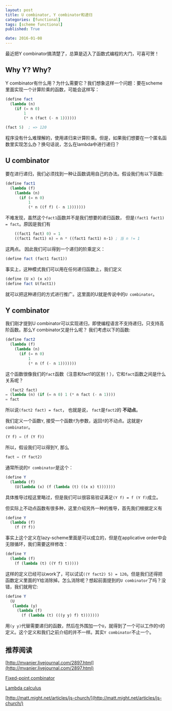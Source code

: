 ```yaml
---
layout: post
title: U combinator, Y combinator和递归
categories: [functional]
tags: [scheme functional]
published: True

date: 2016-01-08
---
```


最近把Y combinator搞清楚了，总算是迈入了函数式编程的大门，可喜可贺！

## Why Y? Why?
Y combinator有什么用？为什么需要它？我们想象这样一个问题：要在scheme里面实现一个计算阶乘的函数，可能会这样写：

```scheme
(define fact
  (lambda (n)
    (if (= n 0)
        1
        (* n (fact (- n 1))))))

(fact 5)  ; => 120
```

程序没有什么难理解的，使用递归来计算阶乘。但是，如果我们想要在一个匿名函数里实现怎么办？换句话说，怎么在lambda中进行递归？

## U combinator
要在进行递归，我们必须找到一种让函数调用自己的办法。假设我们有以下函数:

```scheme
(define fact1
  (lambda (f)
    (lambda (n)
      (if (= n 0)
          1
          (* n ((f f) (- n 1)))))))

```

不难发现，虽然这个`fact1`函数并不是我们想要的递归函数， 但是`(fact1 fact1) = fact`。原因是我们有
```scheme
	((fact1 fact) 0) = 1
	((fact1 fact1) n) = n * ((fact1 fact1) n-1) ; 当 n != 1
```

这两点。 因此我们可以得到一个递归的阶乘定义：

```scheme
(define fact (fact1 fact1))
```

事实上，这种模式我们可以用在任何递归函数上，我们定义

```scheme
(define (U x) (x x))
(define fact U(fact1))
```

就可以把这种递归的方式进行推广。这里面的U就是传说中的`U combinator`。

## Y combinator
我们刚才提到U combinator可以实现递归，即使编程语言不支持递归，只支持高阶函数。那么Y combinator又是什么呢？
我们考虑以下的函数:

```scheme
(define fact2
  (lambda (f)
    (lambda (n)
      (if (= n 0)
          1
          (* n (f (- n 1)))))))

```

这个函数很像我们的`fact`函数（注意和fact1的区别！），它和`fact`函数之间是什么关系呢？
```scheme
  (fact2 fact) 
= (lambda (n) (if (= n 0) 1 (* n fact (- n 1))))
= fact
```
所以说`(fact2 fact) = fact`， 也就是说， `fact`是`fact2`的 __不动点__。

我们定义一个函数`Y`, 接受一个函数`f`为参数，返回`f`的不动点。这就是`Y combinator`。

```scheme
(Y f) = (f (Y f))
```

所以，假设我们可以得到Y, 那么

```scheme
fact = (Y fact2)
```

通常所说的`Y combinator`是这个：

```scheme
(define Y
  (lambda (f)
    (U(lambda (x) (f (lambda (t) ((x x) t)))))))
```

具体推导过程这里略过，但是我们可以很容易验证满足`(Y f) = f (Y f)`成立。

但实际上不动点函数有很多种，这里介绍另外一种的推导，首先我们根据定义有

```scheme
(define Y
  (lambda (f)
    (f (Y f))
```

事实上这个定义在lazy-scheme里面是可以成立的，但是在applicative order中会无限循环，我们需要这样修改：

```scheme
(define Y
  (lambda (f)
    (f (lambda (t) ((Y f) t)))))
```

这样的定义已经可以work了，可以试试`((Y fact2) 5) = 120`。但是我们还得把函数定义里面的Y给消除掉。怎么消除呢？想起前面提到的`U combinator`了吗？没错，我们就用它:

```scheme
(define Y
  (U
   (lambda (y)
     (lambda (f)
       (f (lambda (t) (((y y) f) t))))))) 
```

用`(y y)`代替需要递归的函数，然后在外围加一个`U`，就得到了一个可以工作的`Y`的定义。这个定义和我们之前介绍的并不一样。其实`Y combinator`不止一个。

## 推荐阅读

[http://mvanier.livejournal.com/2897.html](http://mvanier.livejournal.com/2897.html)

[Fixed-point combinator](https://en.wikipedia.org/wiki/Fixed-point_combinator)

[Lambda calculus](https://en.wikipedia.org/wiki/Lambda_calculus)

[http://matt.might.net/articles/js-church/](http://matt.might.net/articles/js-church/)












